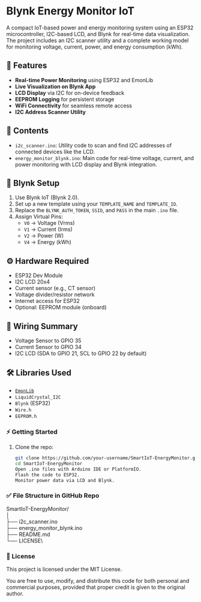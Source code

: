 # Blynk Energy Monitor IoT

A compact IoT-based power and energy monitoring system using an ESP32 microcontroller, I2C-based LCD, and Blynk for real-time data visualization. The project includes an I2C scanner utility and a complete working model for monitoring voltage, current, power, and energy consumption (kWh).

## 🔧 Features

- **Real-time Power Monitoring** using ESP32 and EmonLib
- **Live Visualization on Blynk App**
- **LCD Display** via I2C for on-device feedback
- **EEPROM Logging** for persistent storage
- **WiFi Connectivity** for seamless remote access
- **I2C Address Scanner Utility**

## 📁 Contents

- `i2c_scanner.ino`: Utility code to scan and find I2C addresses of connected devices like the LCD.
- `energy_monitor_blynk.ino`: Main code for real-time voltage, current, and power monitoring with LCD display and Blynk integration.

## 📲 Blynk Setup

1. Use Blynk IoT (Blynk 2.0).
2. Set up a new template using your `TEMPLATE_NAME` and `TEMPLATE_ID`.
3. Replace the `BLYNK_AUTH_TOKEN`, `SSID`, and `PASS` in the main `.ino` file.
4. Assign Virtual Pins:
   - `V0` → Voltage (Vrms)
   - `V1` → Current (Irms)
   - `V2` → Power (W)
   - `V4` → Energy (kWh)

## ⚙️ Hardware Required

- ESP32 Dev Module
- I2C LCD 20x4
- Current sensor (e.g., CT sensor)
- Voltage divider/resistor network
- Internet access for ESP32
- Optional: EEPROM module (onboard)

## 🔌 Wiring Summary

- Voltage Sensor to GPIO 35  
- Current Sensor to GPIO 34  
- I2C LCD (SDA to GPIO 21, SCL to GPIO 22 by default)

## 🛠 Libraries Used

- [`EmonLib`](https://github.com/openenergymonitor/EmonLib)
- `LiquidCrystal_I2C`
- `Blynk` (ESP32)
- `Wire.h`
- `EEPROM.h`


### ⚡ Getting Started

1. Clone the repo:
   ```bash
   git clone https://github.com/your-username/SmartIoT-EnergyMonitor.git
   cd SmartIoT-EnergyMonitor
   Open .ino files with Arduino IDE or PlatformIO.
   Flash the code to ESP32.
   Monitor power data via LCD and Blynk.

   ```

### ✅ File Structure in GitHub Repo

SmartIoT-EnergyMonitor/\
│\
├── i2c_scanner.ino\
├── energy_monitor_blynk.ino\
├── README.md\
└── LICENSE\


### 📜 License
This project is licensed under the MIT License.

You are free to use, modify, and distribute this code for both personal and commercial purposes, provided that proper credit is given to the original author.



